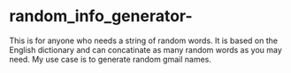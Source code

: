# random_info_generator-
This is for anyone who needs a string of random words.
It is based on the English dictionary and can concatinate as many random words as you may need.
My use case is to generate random gmail names.

